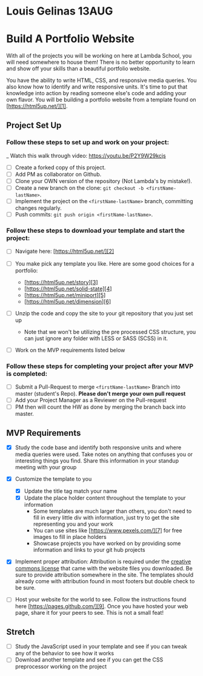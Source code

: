 # Louis Gelinas 13AUG

# Build A Portfolio Website

With all of the projects you will be working on here at Lambda School, you will need somewhere to house them!  There is no better opportunity to learn and show off your skills than a beautiful portfolio website.  

You have the ability to write HTML, CSS, and responsive media queries.  You also know how to identify and write responsive units.  It's time to put that knowledge into action by reading someone else's code and adding your own flavor.  You will be building a portfolio website from a template found on [https://html5up.net/][1].

## Project Set Up

### Follow these steps to set up and work on your project:

\_ Watch this walk through video:  https://youtu.be/P2Y9W29kcjs

- [ ] Create a forked copy of this project.
- [ ] Add PM as collaborator on Github.
- [ ] Clone your OWN version of the repository (Not Lambda's by mistake!).
- [ ] Create a new branch on the clone: `git checkout -b <firstName-lastName>`.
- [ ] Implement the project on the `<firstName-lastName>` branch, committing changes regularly.
- [ ] Push commits: `git push origin <firstName-lastName>`.

### Follow these steps to download your template and start the project:

- [ ] Navigate here: [https://html5up.net/][2]
- [ ] You make pick any template you like.  Here are some good choices for a portfolio:
	- [https://html5up.net/story][3]
	- [https://html5up.net/solid-state][4]
	- [https://html5up.net/miniport][5]
	- [https://html5up.net/dimension][6]

- [ ] Unzip the code and copy the site to your git repository that you just set up
  * Note that we won't be utilizing the pre processed CSS structure, you can just ignore any folder with LESS or SASS (SCSS) in it.
- [ ] Work on the MVP requirements listed below

### Follow these steps for completing your project after your MVP is completed:

- [ ] Submit a Pull-Request to merge `<firstName-lastName>` Branch into master (student's Repo). **Please don't merge your own pull request**
- [ ] Add your Project Manager as a Reviewer on the Pull-request
- [ ] PM then will count the HW as done by merging the branch back into master.

## MVP Requirements

- [X] Study the code base and identify both responsive units and where media queries were used.  Take notes on anything that confuses you or interesting things you find.  Share this information in your standup meeting with your group
- [X] Customize the template to you 
	- [X] Update the title tag match your name
	- [X] Update the place holder content throughout the template to your information
		* Some templates are much larger than others, you don't need to fill in every little div with information, just try to get the site representing you and your work 
		* You can use sites like [https://www.pexels.com/][7] for free images to fill in place holders
		* Showcase projects you have worked on by providing some information and links to your git hub projects

- [X] Implement proper attribution: Attribution is required under the [creative commons license][8] that came with the website files you downloaded.  Be sure to provide attribution somewhere in the site.  The templates should already come with attribution found in most footers but double check to be sure.

- [ ] Host your website for the world to see. Follow the instructions found here [https://pages.github.com/][9].  Once you have hosted your web page, share it for your peers to see.  This is not a small feat!

## Stretch

- [ ] Study the JavaScript used in your template and see if you can tweak any of the behavior to see how it works
- [ ] Download another template and see if you can get the CSS preprocessor working on the project

[1]:	https://html5up.net/
[2]:	https://html5up.net/
[3]:	https://html5up.net/story
[4]:	https://html5up.net/solid-state
[5]:	https://html5up.net/miniport
[6]:	https://html5up.net/dimension
[7]:	https://www.pexels.com/
[8]:	https://html5up.net/license
[9]:	https://pages.github.com/